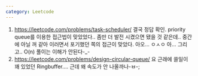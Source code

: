 ```yaml
---
category: Leetcode
---
```


1. <https://leetcode.com/problems/task-scheduler/> 결국 정답 확인. priority queue를 이용한 접근법이 맞았었다.. 좀만 더 발전 시켰으면 됐을 것 같은데.. 중간에 아닐 꺼 같아 이러면서 포기했던 쪽의 접근이 맞았다. 아오... ㅇㅅㅇ 아... 그리고.. O(n) 풀이는 이해가 안된다-_-
2. <https://leetcode.com/problems/design-circular-queue/> 요 근래에 쓸일이 꽤 있었던 Ringbuffer.... 근데 왜 속도가 안 나올까나-ㅂ-;
